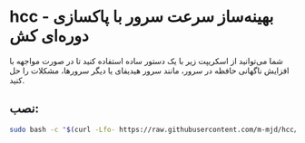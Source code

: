 # hcc - بهینه‌ساز سرعت سرور با پاکسازی دوره‌ای کش

شما می‌توانید از اسکریپت زیر با یک دستور ساده استفاده کنید تا در صورت مواجهه با افزایش ناگهانی حافظه در سرور، مانند سرور هیدیفای یا دیگر سرورها، مشکلات را حل کنید.

## نصب:

```bash
sudo bash -c "$(curl -Lfo- https://raw.githubusercontent.com/m-mjd/hcc/main/optimizer.sh)"
